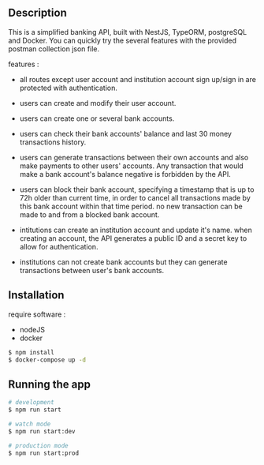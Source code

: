 ## Description

This is a simplified banking API, built with NestJS, TypeORM, postgreSQL and Docker.
You can quickly try the several features with the provided postman collection json file.

features :

- all routes except user account and institution account sign up/sign in are protected with authentication.

- users can create and modify their user account.
- users can create one or several bank accounts.
- users can check their bank accounts' balance and last 30 money transactions history.
- users can generate transactions between their own accounts and also make payments to other users' accounts. Any transaction that would make a bank account's balance negative is forbidden by the API.
- users can block their bank account, specifying a timestamp that is up to 72h older than current time, in order to cancel all transactions made by this bank account within that time period. no new transaction can be made to and from a blocked bank account.

- intitutions can create an institution account and update it's name. when creating an account, the API generates a public ID and a secret key to allow for authentication.
- institutions can not create bank accounts but they can generate transactions between user's bank accounts.

## Installation

require software :

- nodeJS
- docker

```bash
$ npm install
$ docker-compose up -d
```

## Running the app

```bash
# development
$ npm run start

# watch mode
$ npm run start:dev

# production mode
$ npm run start:prod
```
